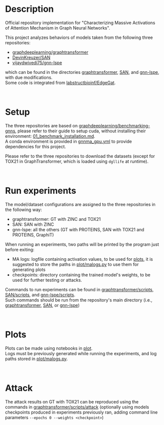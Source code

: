 # Description

 Official repository implementation for "Characterizing Massive Activations of Attention Mechanism in Graph Neural Networks".

This project analyzes behaviors of models taken from the following three repositories:
- [graphdeeplearning/graphtransformer](https://github.com/graphdeeplearning/graphtransformer)
- [DevinKreuzer/SAN](https://github.com/DevinKreuzer/SAN)
- [vijaydwivedi75/gnn-lspe](https://github.com/vijaydwivedi75/gnn-lspe)

which can be found in the directories [graphtransformer](./graphtransformer), [SAN](./SAN), and [gnn-lspe](./gnn-lspe), with due modifications.\
Some code is integrated from [labstructbioinf/EdgeGat](https://github.com/labstructbioinf/EdgeGat).


<br>

# Setup

The three repositories are based on [graphdeeplearning/benchmarking-gnns](https://github.com/graphdeeplearning/benchmarking-gnns), please refer to their guide to setup cuda, without installing their environment: [01_benchmark_installation.md](https://github.com/graphdeeplearning/benchmarking-gnns/blob/master/docs/01_benchmark_installation.md).\
A conda environment is provided in [gnnma_gpu.yml](./gnnma_gpu.yml) to provide dependencies for this project.

Please refer to the three repositories to download the datasets (except for TOX21 in GraphTransformer, which is loaded using `dgllife` at runtime).


<br>

# Run experiments

The model/dataset configurations are assigned to the three repositories in the following way:
- graphtransformer: GT with ZINC and TOX21
- SAN: SAN with ZINC
- gnn-lspe: all the others (GT with PROTEINS, SAN with TOX21 and PROTEINS, GraphiT)

When running an experiments, two paths will be printed by the program just before exiting:
- MA logs: logfile containing activation values, to be used for [plots](./plot), it is suggested to store the paths in [plot/malogs.py](./plot/malogs.py) to use them for generating plots
- checkpoints: directory containing the trained model's weights, to be used for further testing or attacks.

Commands to run experiments can be found in [graphtransformer/scripts](./graphtransformer/scripts), [SAN/scripts](./SAN/scripts), and [gnn-lspe/scripts](./gnn-lspe/scripts).\
Such commands should be run from the repository's main directory (i.e., [graphtransformer](./graphtransformer), [SAN](./SAN), or [gnn-lspe](./gnn-lspe))


<br>

# Plots

Plots can be made using notebooks in [plot](./plot).\
Logs must be previously generated while running the experiments, and log paths stored in [plot/malogs.py](./plot/malogs.py).


<br>

# Attack

The attack results on GT with TOX21 can be reproduced using the commands in [graphtransformer/scripts/attack](./graphtransformer/scripts/attack) (optionally using models checkpoints produced in experiments previously ran, adding command line parameters `--epochs 0 --weights <checkpoint>`)

<br><br><br>

